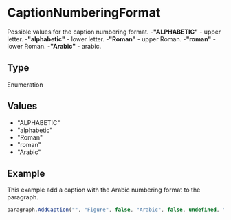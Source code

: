 # CaptionNumberingFormat

Possible values for the caption numbering format.
-**"ALPHABETIC"** - upper letter.
-**"alphabetic"** - lower letter.
-**"Roman"** - upper Roman.
-**"roman"** - lower Roman.
-**"Arabic"** - arabic.

## Type

Enumeration

## Values

- "ALPHABETIC"
- "alphabetic"
- "Roman"
- "roman"
- "Arabic"


## Example

This example add a caption with the Arabic numbering format to the paragraph.

```javascript editor-docx
paragraph.AddCaption("", "Figure", false, "Arabic", false, undefined, "hyphen");
```
